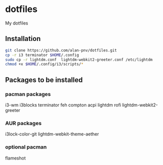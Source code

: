 # dotfiles
My dotfiles

## Installation

```sh
git clone https://github.com/alan-pnv/dotfiles.git
cp -r i3 terminator $HOME/.config
sudo cp -r lightdm.conf  lightdm-webkit2-greeter.conf /etc/lightdm
chmod +x $HOME/.config/i3/scripts/*
```

## Packages to be installed

### pacman packages
i3-wm i3blocks terminator feh compton acpi lightdm rofi lightdm-webkit2-greeter 
### AUR packages
i3lock-color-git lightdm-webkit-theme-aether 
### optional pacman
flameshot
